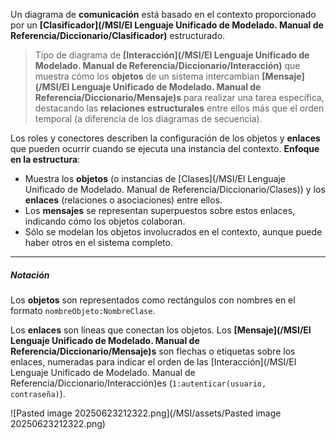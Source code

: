Un diagrama de **comunicación** está basado en el contexto proporcionado por un **[Clasificador](/MSI/El Lenguaje Unificado de Modelado. Manual de Referencia/Diccionario/Clasificador)** estructurado. 
> Tipo de diagrama de **[Interacción](/MSI/El Lenguaje Unificado de Modelado. Manual de Referencia/Diccionario/Interacción)** que muestra cómo los **objetos** de un sistema intercambian **[Mensaje](/MSI/El Lenguaje Unificado de Modelado. Manual de Referencia/Diccionario/Mensaje)s** para realizar una tarea específica, destacando las **relaciones estructurales** entre ellos más que el orden temporal (a diferencia de los diagramas de secuencia).

Los roles y conectores describen la configuración de los objetos y **enlaces** que pueden ocurrir cuando se ejecuta una instancia del contexto.
**Enfoque en la estructura**:

- Muestra los **objetos** (o instancias de [Clases](/MSI/El Lenguaje Unificado de Modelado. Manual de Referencia/Diccionario/Clases)) y los **enlaces** (relaciones o asociaciones) entre ellos.
- Los **mensajes** se representan superpuestos sobre estos enlaces, indicando cómo los objetos colaboran.
- Sólo se modelan los objetos involucrados en el contexto, aunque puede haber otros en el sistema completo.
****
##### **Notación**
Los **objetos** son representados como rectángulos con nombres en el formato `nombreObjeto:NombreClase`.

Los **enlaces** son líneas que conectan los objetos. Los **[Mensaje](/MSI/El Lenguaje Unificado de Modelado. Manual de Referencia/Diccionario/Mensaje)s** son flechas o etiquetas sobre los enlaces, numeradas para indicar el orden de las [Interacción](/MSI/El Lenguaje Unificado de Modelado. Manual de Referencia/Diccionario/Interacción)es (`1:autenticar(usuario, contraseña)`).

![Pasted image 20250623212322.png](/MSI/assets/Pasted image 20250623212322.png)
